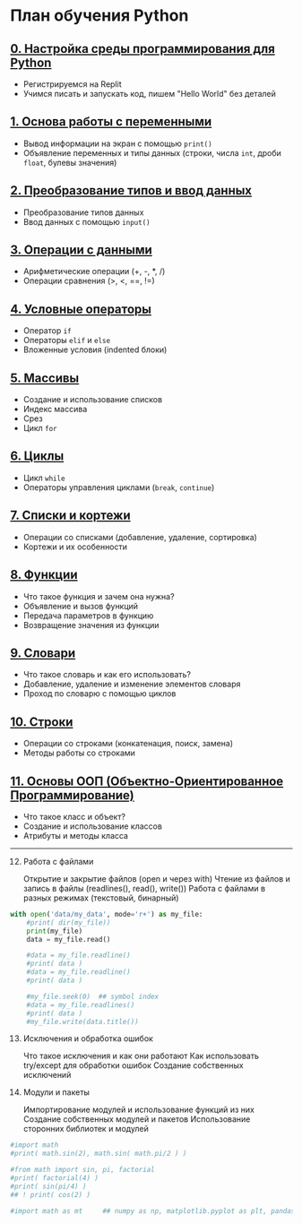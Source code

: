 # План обучения Python

## [0. Настройка среды программирования для Python](pl/0_lesson_Base_settings.md)
- Регистрируемся на Replit
- Учимся писать и запускать код, пишем "Hello World" без деталей

## [1. Основа работы с переменными](pl/1_lesson_Basic_variables.md)
- Вывод информации на экран с помощью `print()`
- Объявление переменных и типы данных (строки, числа `int`, дроби `float`, булевы значения)

## [2. Преобразование типов и ввод данных](pl/2_lesson_Type_conversion_and_input.md)
- Преобразование типов данных
- Ввод данных с помощью `input()`

## [3. Операции с данными](pl/3_lesson_Data_operations.md)
- Арифметические операции (+, -, *, /)
- Операции сравнения (>, <, ==, !=)

## [4. Условные операторы](pl/4_lesson_Conditional_statements.md)
- Оператор `if`
- Операторы `elif` и `else`
- Вложенные условия (indented блоки)

## [5. Массивы](pl/5_lesson_Arrays.md)
- Создание и использование списков
- Индекс массива
- Срез
- Цикл `for`

## [6. Циклы](pl/6_lesson_Loops.md)
- Цикл `while`
- Операторы управления циклами (`break`, `continue`)

## [7. Списки и кортежи](pl/7_lesson_Lists_and_Tuples.md)
- Операции со списками (добавление, удаление, сортировка)
- Кортежи и их особенности

## [8. Функции](pl/8_lesson_Functions.md)
- Что такое функция и зачем она нужна?
- Объявление и вызов функций
- Передача параметров в функцию
- Возвращение значения из функции

## [9. Словари](pl/9_lesson_Dictionaries.md)
- Что такое словарь и как его использовать?
- Добавление, удаление и изменение элементов словаря
- Проход по словарю с помощью циклов

## [10. Строки](pl/10_lesson_Strings.md)
- Операции со строками (конкатенация, поиск, замена)
- Методы работы со строками

## [11. Основы ООП (Объектно-Ориентированное Программирование)](pl/11_lesson_Basics_of_OOP.md)
- Что такое класс и объект?
- Создание и использование классов
- Атрибуты и методы класса


---

12. Работа с файлами

    Открытие и закрытие файлов (open и через with)
    Чтение из файлов и запись в файлы (readlines(), read(), write())
    Работа с файлами в разных режимах (текстовый, бинарный)

```python
with open('data/my_data', mode='r+') as my_file:
    #print( dir(my_file))
    print(my_file)
    data = my_file.read()

    #data = my_file.readline()
    #print( data )
    #data = my_file.readline()
    #print( data )

    #my_file.seek(0)  ## symbol index
    #data = my_file.readlines()
    #print( data )
    #my_file.write(data.title())
```



13. Исключения и обработка ошибок

    Что такое исключения и как они работают
    Как использовать try/except для обработки ошибок
    Создание собственных исключений

14. Модули и пакеты

    Импортирование модулей и использование функций из них
    Создание собственных модулей и пакетов
    Использование сторонних библиотек и модулей

```python
#import math
#print( math.sin(2), math.sin( math.pi/2 ) )

#from math import sin, pi, factorial
#print( factorial(4) )
#print( sin(pi/4) )
## ! print( cos(2) )

#import math as mt     ## numpy as np, matplotlib.pyplot as plt, pandas as pd
```

